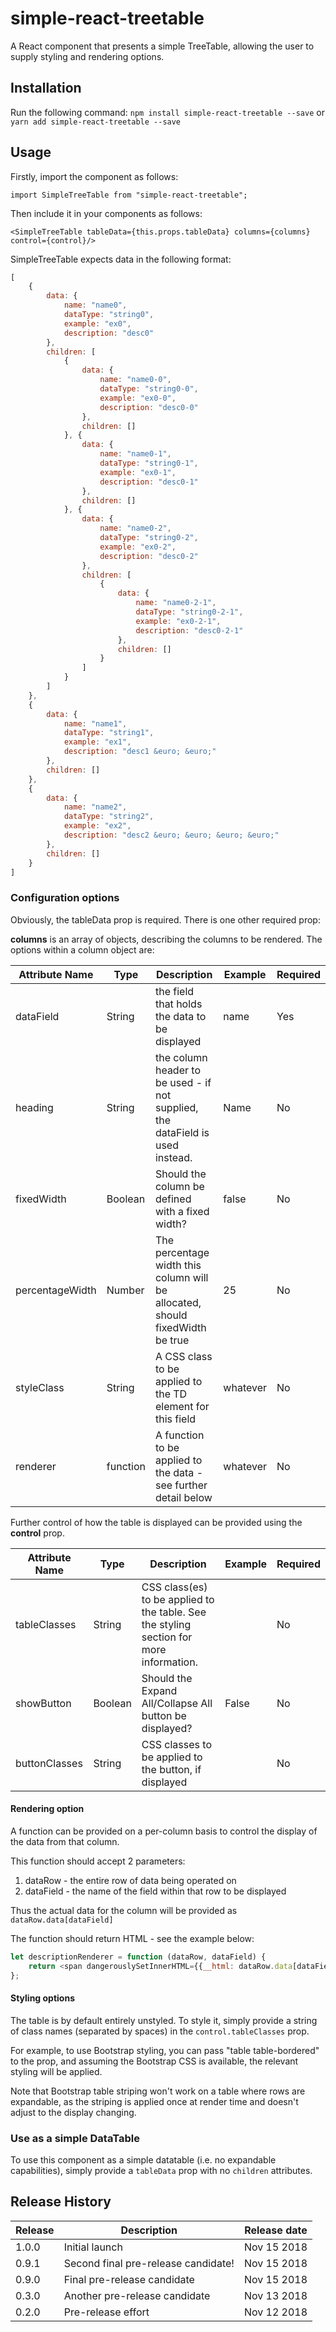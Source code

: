 # simple-react-treetable
A React component that presents a simple TreeTable, allowing the user to supply styling and rendering options.

## Installation
Run the following command:
`npm install simple-react-treetable --save`
or
`yarn add simple-react-treetable --save`

## Usage

Firstly, import the component as follows:

`import SimpleTreeTable from "simple-react-treetable";`

Then include it in your components as follows:

`<SimpleTreeTable tableData={this.props.tableData} columns={columns} control={control}/>`

SimpleTreeTable expects data in the following format:

```javascript
[
    {
        data: {
            name: "name0",
            dataType: "string0",
            example: "ex0",
            description: "desc0"
        },
        children: [
            {
                data: {
                    name: "name0-0",
                    dataType: "string0-0",
                    example: "ex0-0",
                    description: "desc0-0"
                },
                children: []
            }, {
                data: {
                    name: "name0-1",
                    dataType: "string0-1",
                    example: "ex0-1",
                    description: "desc0-1"
                },
                children: []
            }, {
                data: {
                    name: "name0-2",
                    dataType: "string0-2",
                    example: "ex0-2",
                    description: "desc0-2"
                },
                children: [
                    {
                        data: {
                            name: "name0-2-1",
                            dataType: "string0-2-1",
                            example: "ex0-2-1",
                            description: "desc0-2-1"
                        },
                        children: []
                    }
                ]
            }
        ]
    },
    {
        data: {
            name: "name1",
            dataType: "string1",
            example: "ex1",
            description: "desc1 &euro; &euro;"
        },
        children: []
    },
    {
        data: {
            name: "name2",
            dataType: "string2",
            example: "ex2",
            description: "desc2 &euro; &euro; &euro; &euro;"
        },
        children: []
    }
]
```

### Configuration options

Obviously, the tableData prop is required. There is one other required prop:

**columns** is an array of objects, describing the columns to be rendered. The options within a column object are:

| Attribute Name | Type | Description | Example | Required |
| -------------- | ---- | ----------- | ------- | -------- |
| dataField      | String | the field that holds the data to be displayed | name | Yes |
| heading        | String | the column header to be used - if not supplied, the dataField is used instead. | Name | No |
| fixedWidth     | Boolean | Should the column be defined with a fixed width? | false | No |
| percentageWidth | Number | The percentage width this column will be allocated, should fixedWidth be true | 25 | No |
| styleClass     | String | A CSS class to be applied to the TD element for this field | whatever | No |
| renderer       | function | A function to be applied to the data - see further detail below | whatever | No |

Further control of how the table is displayed can be provided using the **control** prop.

| Attribute Name | Type | Description | Example | Required |
| -------------- | ---- | ----------- | ------- | -------- |
| tableClasses   | String | CSS class(es) to be applied to the table. See the styling section for more information. | | No |
| showButton     | Boolean | Should the Expand All/Collapse All button be displayed? | False | No | 
| buttonClasses  | String | CSS classes to be applied to the button, if displayed | | No |
        
#### Rendering option

A function can be provided on a per-column basis to control the display of the data from that column.

This function should accept 2 parameters:

1. dataRow - the entire row of data being operated on
2. dataField - the name of the field within that row to be displayed

Thus the actual data for the column will be provided as `dataRow.data[dataField]`

The function should return HTML - see the example below:

````javascript
let descriptionRenderer = function (dataRow, dataField) {
    return <span dangerouslySetInnerHTML={{__html: dataRow.data[dataField]}}></span>
};
````

#### Styling options

The table is by default entirely unstyled. To style it, simply provide a string of class names (separated by spaces) in the `control.tableClasses` prop.

For example, to use Bootstrap styling, you can pass "table table-bordered" to the prop, and assuming the Bootstrap CSS is available, the relevant styling will be applied.

Note that Bootstrap table striping won't work on a table where rows are expandable, as the striping is applied once at render time and doesn't adjust to the display changing.

### Use as a simple DataTable

To use this component as a simple datatable (i.e. no expandable capabilities), simply provide a `tableData` prop with no `children` attributes.  

## Release History

| Release | Description | Release date |
| ------- | ----------- | ------------ |
|  1.0.0  | Initial launch | Nov 15 2018 |
|  0.9.1  | Second final pre-release candidate! | Nov 15 2018 |
|  0.9.0  | Final pre-release candidate | Nov 15 2018 |
|  0.3.0  | Another pre-release candidate | Nov 13 2018 |
|  0.2.0  | Pre-release effort | Nov 12 2018 |
